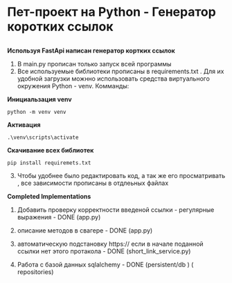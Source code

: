 # Пет-проект на Python - Генератор коротких ссылок
##


__Используя FastApi написан генератор кортких ссылок__

1) В main.py прописан только запуск всей программы
2) Все используемые библиотеки прописаны в requirements.txt . Для их удобной загрузки можнно использовать средства виртуального окружения Python - venv.
Комманды:

__Инициальзация venv__
```
python -m venv venv
```
__Активация__
```
.\venv\scripts\activate
```

__Скачивание всех библиотек__

```
pip install requiremets.txt
```

3) Чтобы удобнее было редактировать код, а так же его просматривать , все зависимости прописаны в отдлеьных файлах


__Completed Implementations__

 1) Добавить проверку корректности введеной ссылки - регулярные выражения - DONE (app.py)

 2) описание методов в свагере - DONE (app.py)

 3) автоматическую подстановку https:// если в начале поданной ссылки нет этого протакола - DONE (short_link_service.py)

 4) Работа с базой данных sqlalchemy - DONE (persistent/db ) ( repositories)

 
